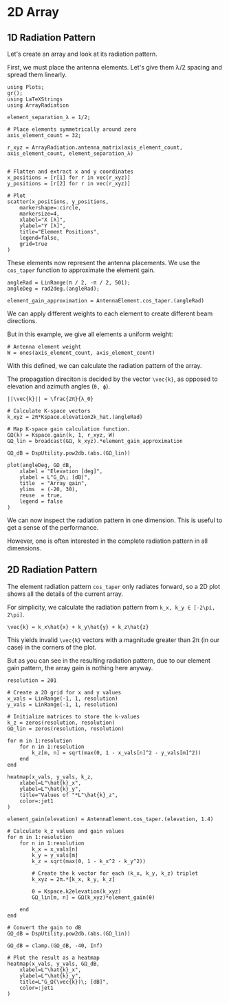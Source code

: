 # 2D Array

## 1D Radiation Pattern

Let's create an array and look at its radiation pattern.

First, we must place the antenna elements. Let's give them λ/2 spacing and spread them linearly.

``` @example StaticArray
using Plots;
gr();
using LaTeXStrings
using ArrayRadiation

element_separation_λ = 1/2;

# Place elements symmetrically around zero
axis_element_count = 32;

r_xyz = ArrayRadiation.antenna_matrix(axis_element_count, axis_element_count, element_separation_λ)


# Flatten and extract x and y coordinates
x_positions = [r[1] for r in vec(r_xyz)]
y_positions = [r[2] for r in vec(r_xyz)]

# Plot
scatter(x_positions, y_positions, 
    markershape=:circle, 
    markersize=4, 
    xlabel="X [λ]", 
    ylabel="Y [λ]", 
    title="Element Positions", 
    legend=false, 
    grid=true
)
```

These elements now represent the antenna placements.
We use the `cos_taper` function to approximate the element gain.

``` @example StaticArray
angleRad = LinRange(π / 2, -π / 2, 501);
angleDeg = rad2deg.(angleRad);

element_gain_approximation = AntennaElement.cos_taper.(angleRad)
```

We can apply different weights to each element to create different beam directions.

But in this example, we give all elements a uniform weight:

``` @example StaticArray
# Antenna element weight
W = ones(axis_element_count, axis_element_count)
```

With this defined, we can calculate the radiation pattern of the array.

The propagation direciton is decided by the vector ``\vec{k}``, as opposed to elevation and azimuth angles (``θ, ϕ``).

``||\vec{k}|| = \frac{2π}{λ_0}``

``` @example StaticArray
# Calculate K-space vectors
k_xyz = 2π*Kspace.elevation2k_hat.(angleRad)

# Map K-space gain calculation function.
GΩ(k) = Kspace.gain(k, 1, r_xyz, W)
GΩ_lin = broadcast(GΩ, k_xyz).*element_gain_approximation

GΩ_dB = DspUtility.pow2db.(abs.(GΩ_lin))

plot(angleDeg, GΩ_dB,
    xlabel = "Elevation [deg]",
    ylabel = L"G_Ω\; [dB]",
    title  = "Array gain",
    ylims  = (-20, 30),
    reuse  = true,
    legend = false
)
```

We can now inspect the radiation pattern in one dimension. This is useful to get a sense of the performance.

However, one is often interested in the complete radiation pattern in all dimensions.

## 2D Radiation Pattern

The element radiation pattern `cos_taper` only radiates forward, so a 2D plot shows all the details of the current array.

For simplicity, we calculate the radiation pattern from ``k_x, k_y ∈ [-2\pi, 2\pi]``.

``\vec{k} = k_x\hat{x} + k_y\hat{y} + k_z\hat{z}``

This yields invalid ``\vec{k}`` vectors with a magnitude greater than 2π (in our case) in the corners of the plot.

But as you can see in the resulting radiation pattern, due to our element gain pattern, the array gain is nothing here anyway.

``` @example StaticArray
resolution = 201

# Create a 2D grid for x and y values
x_vals = LinRange(-1, 1, resolution)
y_vals = LinRange(-1, 1, resolution)

# Initialize matrices to store the k-values
k_z = zeros(resolution, resolution)
GΩ_lin = zeros(resolution, resolution)

for m in 1:resolution
    for n in 1:resolution
        k_z[m, n] = sqrt(max(0, 1 - x_vals[n]^2 - y_vals[m]^2))
    end
end

heatmap(x_vals, y_vals, k_z, 
    xlabel=L"\hat{k}_x",
    ylabel=L"\hat{k}_y",
    title="Values of "*L"\hat{k}_z",
    color=:jet1
)
```

``` @example StaticArray
element_gain(elevation) = AntennaElement.cos_taper.(elevation, 1.4)

# Calculate k_z values and gain values
for m in 1:resolution
    for n in 1:resolution
        k_x = x_vals[n]
        k_y = y_vals[m]
        k_z = sqrt(max(0, 1 - k_x^2 - k_y^2))
        
        # Create the k vector for each (k_x, k_y, k_z) triplet
        k_xyz = 2π.*[k_x, k_y, k_z]

        θ = Kspace.k2elevation(k_xyz)
        GΩ_lin[m, n] = GΩ(k_xyz)*element_gain(θ)
        
    end
end

# Convert the gain to dB
GΩ_dB = DspUtility.pow2db.(abs.(GΩ_lin))

GΩ_dB = clamp.(GΩ_dB, -40, Inf)

# Plot the result as a heatmap
heatmap(x_vals, y_vals, GΩ_dB, 
    xlabel=L"\hat{k}_x", 
    ylabel=L"\hat{k}_y", 
    title=L"G_Ω(\vec{k})\; [dB]",
    color=:jet1
)
```
